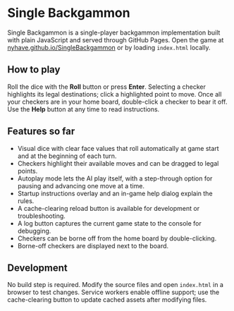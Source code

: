 # Single Backgammon

Single Backgammon is a single-player backgammon implementation built with plain JavaScript and served through GitHub Pages. Open the game at [nyhave.github.io/SingleBackgammon](https://nyhave.github.io/SingleBackgammon/) or by loading `index.html` locally.

## How to play

Roll the dice with the **Roll** button or press **Enter**. Selecting a checker highlights its legal destinations; click a highlighted point to move. Once all your checkers are in your home board, double-click a checker to bear it off. Use the **Help** button at any time to read instructions.

## Features so far

- Visual dice with clear face values that roll automatically at game start and at the beginning of each turn.
- Checkers highlight their available moves and can be dragged to legal points.
- Autoplay mode lets the AI play itself, with a step-through option for pausing and advancing one move at a time.
- Startup instructions overlay and an in-game help dialog explain the rules.
- A cache-clearing reload button is available for development or troubleshooting.
- A log button captures the current game state to the console for debugging.
- Checkers can be borne off from the home board by double-clicking.
- Borne-off checkers are displayed next to the board.

## Development

No build step is required. Modify the source files and open `index.html` in a browser to test changes. Service workers enable offline support; use the cache-clearing button to update cached assets after modifying files.
